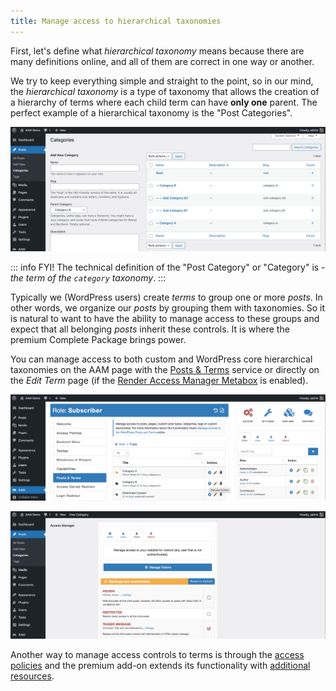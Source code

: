```yaml
---
title: Manage access to hierarchical taxonomies
---
```


First, let's define what _hierarchical taxonomy_ means because there are many definitions online, and all of them are correct in one way or another.

We try to keep everything simple and straight to the point, so in our mind, the _hierarchical taxonomy_ is a type of taxonomy that allows the creation of a hierarchy of terms where each child term can have **only one** parent. The perfect example of a hierarchical taxonomy is the "Post Categories".

![WordPress Hierarchical Taxonomy](./assets/wordpress-hierarchical-taxonomy.png)

::: info FYI!
The technical definition of the "Post Category" or "Category" is - _the term of the `category` taxonomy_.
:::

Typically we (WordPress users) create _terms_ to group one or more _posts_. In other words, we organize our _posts_ by grouping them with taxonomies. So it is natural to want to have the ability to manage access to these groups and expect that all belonging _posts_ inherit these controls. It is where the premium Complete Package brings power.

You can manage access to both custom and WordPress core hierarchical taxonomies on the AAM page with the [Posts & Terms](/plugin/advanced-access-manager/service/post-term) service or directly on the _Edit Term_ page (if the [Render Access Manager Metabox](/plugin/advanced-access-manager/setting/render-access-metabox) is enabled).

![AAM Manage Term Access](./assets/aam-manage-term-access.png)

![AAM Manage Access On Term](./assets/aam-manage-access-on-term.png)

Another way to manage access controls to terms is through the [access policies](/advanced/access-policy/) and the premium add-on extends its functionality with [additional resources](/plugin/premium-complete-package/content-access/access-policy-resources).